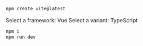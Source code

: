 ```bash
npm create vite@latest
```
Select a framework: Vue
Select a variant: TypeScript
```bash
npm i
npm run dev
```